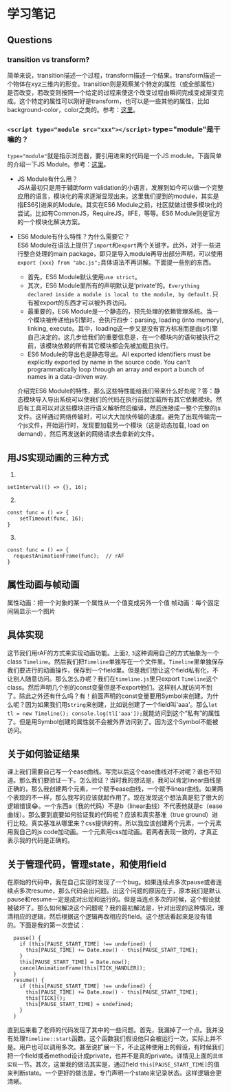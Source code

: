 # 学习笔记
## Questions
### transition vs transform?
简单来说，transition描述一个过程，transform描述一个结果。transform描述一个物体在xyz三维内的形变。transition则是观察某个特定的属性（或全部属性）是否改变，若改变则按照一个给定的过程来使这个改变过程由瞬间完成变成渐变完成。这个特定的属性可以刚好是transform，也可以是一些其他的属性，比如background-color，color之类的。参考：[这里](https://stackoverflow.com/questions/19186585/css-transforms-vs-transitions/19186662#19186662)。

### `<script type="module src="xxx"></script>` type="module"是干嘛的？
`type="module"`就是指示浏览器，要引用进来的代码是一个JS module。下面简单的介绍一下JS Module。参考：[这里](https://hacks.mozilla.org/2015/08/es6-in-depth-modules/)。
- JS Module有什么用？\
JS从最初只是用于辅助form validation的小语言，发展到如今可以做一个完整应用的语言，模块化的需求逐渐显现出来。这里我们提到的module，其实是指ES6引进来的Module。其实在ES6 Module之前，社区就做过很多模块化的尝试。比如有CommonJS，RequireJS，IIFE，等等。ES6 Module则是官方的一个模块化解决方案。
- ES6 Module有什么特性？为什么需要它？\
ES6 Module在语法上提供了`import`和`export`两个关键字。此外，对于一些进行整合处理的main package，即只是导入module再导出部分声明，可以使用`export {xxx} from "abc.js";`具体语法不再讲解。下面提一些别的东西。
  - 首先，ES6 Module默认使用`use strict`。
  - 其次，ES6 Module里所有的声明默认是‘private’的。`Everything declared inside a module is local to the module, by default.`只有被export的东西才可以被外界访问。
  - 最重要的，ES6 Module是一个静态的，预先处理的依赖管理系统。当一个模块被传递给js引擎时，会执行四步：parsing, loading (into memory), linking, execute。其中，loading这一步又是没有官方标准而是由js引擎自己决定的。这几步给我们的重要信息是，在一个模块内的语句被执行之前，该模块依赖的所有其它模块都会先被加载且执行。
  - ES6 Module的导出也是静态导出。All exported identifiers must be explicitly exported by name in the source code. You can’t programmatically loop through an array and export a bunch of names in a data-driven way.

  介绍完ES6 Module的特性，那么这些特性能给我们带来什么好处呢？答：静态模块导入导出系统可以使我们的代码在执行前就加载所有其它依赖模块。然后有工具可以对这些模块进行语义解析然后编译，然后连接成一整个完整的js文件。这样通过网络传输时，可以大大加快传输的速度。避免了出现传输完一个js文件，开始运行时，发现要加载另一个模块（这是动态加载, load on demand），然后再发送新的网络请求去拿新的文件。

## 用JS实现动画的三种方式
1.
```
setInterval(() => {}, 16);
```

2.
```
const func = () => {
    setTimeout(func, 16);
}
```

3.
```
const func = () => {
  requestAnimationFrame(func);  // rAF
}
```

## 属性动画与帧动画
属性动画：把一个对象的某一个属性从一个值变成另外一个值
帧动画：每个固定间隔显示一个图片

## 具体实现
这节我们用rAF的方式来实现动画功能。上面`2`, `3`这种调用自己的方式抽象为一个class `Timeline`。然后我们把`Timeline`单独写在一个文件里。`Timeline`里单独保存我们要进行的动画操作，保存到一个field里。但是我们想让这个field私有化，不让别人随意访问。那么怎么办呢？我们在`timeline.js`里只export `Timeline`这个class。然后声明几个别的const变量但是不export他们。这样别人就访问不到了。除此之外还有什么吗？有！前面声明的const变量要用Symbol来创建。为什么呢？因为如果我们用`String`来创建，比如说创建了一个field叫'aaa'。那么`let tl = new Timeline(); console.log(tl['aaa']);`就能访问到这个“私有”的属性了。但是用Symbol创建的属性就不会被外界访问到了。因为这个Symbol不能被访问。

## 关于如何验证结果
课上我们需要自己写一个ease曲线。写完以后这个ease曲线对不对呢？谁也不知道。那么我们要验证一下。怎么验证？当时我的想法是，我可以肯定linear曲线是正确的，那么我创建两个元素，一个赋予ease曲线，一个赋予linear曲线。如果两个表现的不一样，那么我写的应该就起作用了。现在发现这个想法真是犯了很大的逻辑错误😂。一个东西a（我的代码）不是b（linear曲线）不代表他就是c（ease曲线）。那么要到底要如何验证我的代码呢？应该和真实基准（true ground）进行比较。真实基准从哪里来？css提供的有。所以我应该创建两个元素，一个元素用我自己的js code加动画。一个元素用css加动画。若两者表现一致的，才真正表示我的代码是正确的。

## 关于管理代码，管理state，和使用field
在原始的代码中，我在自己实现时发现了一个bug。如果连续点多次pause或者连续点多次resume，那么代码会出问题。出这个问题的原因在于，原本我们是默认pause和resume一定是成对出现和运行的。但是当连点多次的时候，这个假设就被破坏了。那么如何解决这个问题呢？我的最初解法是，针对出现的这种情况，理清相应的逻辑，然后根据这个逻辑再改相应的field。这个想法看起来是没有错的。下面是我的第一次尝试：
```
  pause() {
    if (this[PAUSE_START_TIME] !== undefined) {
      this[PAUSE_TIME] += Date.now() - this[PAUSE_START_TIME];
    }
    this[PAUSE_START_TIME] = Date.now();
    cancelAnimationFrame(this[TICK_HANDLER]);
  }
  resume() {
    if (this[PAUSE_START_TIME] !== undefined) {
      this[PAUSE_TIME] += Date.now() - this[PAUSE_START_TIME];
      this[TICK]();
      this[PAUSE_START_TIME] = undefined;
    }
  }
```
直到后来看了老师的代码发现了其中的一些问题。首先，我漏掉了一个点。我并没有处理`Timeline::start`函数。这个函数我们假设他只会被运行一次，实际上并不是。用户也可以调用多次。甚至说扩展一下，不止这种使用上的假设，有时候我们把一个field或者method设计成private，也并不是真的private。详情见上面的`具体实现`一节。其次，这里我的做法其实是，通过field `this[PAUSE_START_TIME]`的值来判断state。一个更好的做法是，专门声明一个state来记录状态。这样逻辑会更清晰。
